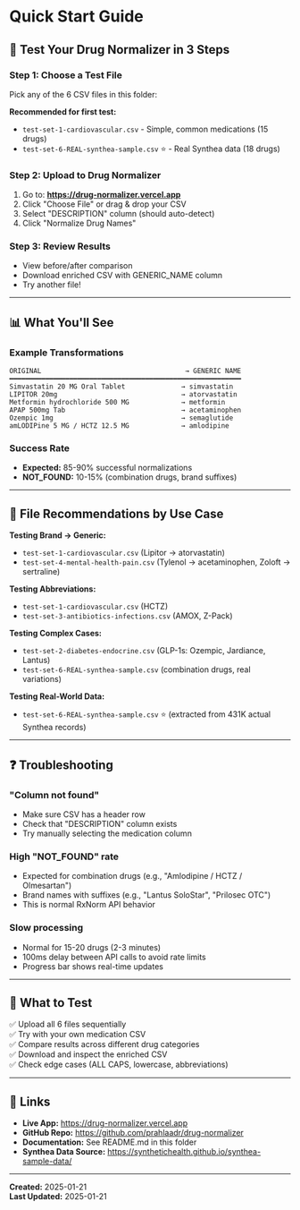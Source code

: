 # Quick Start Guide

## 🚀 Test Your Drug Normalizer in 3 Steps

### Step 1: Choose a Test File
Pick any of the 6 CSV files in this folder:

**Recommended for first test:**
- `test-set-1-cardiovascular.csv` - Simple, common medications (15 drugs)
- `test-set-6-REAL-synthea-sample.csv` ⭐ - Real Synthea data (18 drugs)

### Step 2: Upload to Drug Normalizer
1. Go to: **https://drug-normalizer.vercel.app**
2. Click "Choose File" or drag & drop your CSV
3. Select "DESCRIPTION" column (should auto-detect)
4. Click "Normalize Drug Names"

### Step 3: Review Results
- View before/after comparison
- Download enriched CSV with GENERIC_NAME column
- Try another file!

---

## 📊 What You'll See

### Example Transformations
```
ORIGINAL                                    → GENERIC NAME
━━━━━━━━━━━━━━━━━━━━━━━━━━━━━━━━━━━━━━━━━━━━━━━━━━━━━━━━━━
Simvastatin 20 MG Oral Tablet              → simvastatin
LIPITOR 20mg                               → atorvastatin  
Metformin hydrochloride 500 MG             → metformin
APAP 500mg Tab                             → acetaminophen
Ozempic 1mg                                → semaglutide
amLODIPine 5 MG / HCTZ 12.5 MG             → amlodipine
```

### Success Rate
- **Expected:** 85-90% successful normalizations
- **NOT_FOUND:** 10-15% (combination drugs, brand suffixes)

---

## 🎯 File Recommendations by Use Case

**Testing Brand → Generic:**
- `test-set-1-cardiovascular.csv` (Lipitor → atorvastatin)
- `test-set-4-mental-health-pain.csv` (Tylenol → acetaminophen, Zoloft → sertraline)

**Testing Abbreviations:**
- `test-set-1-cardiovascular.csv` (HCTZ)
- `test-set-3-antibiotics-infections.csv` (AMOX, Z-Pack)

**Testing Complex Cases:**
- `test-set-2-diabetes-endocrine.csv` (GLP-1s: Ozempic, Jardiance, Lantus)
- `test-set-6-REAL-synthea-sample.csv` (combination drugs, real variations)

**Testing Real-World Data:**
- `test-set-6-REAL-synthea-sample.csv` ⭐ (extracted from 431K actual Synthea records)

---

## ❓ Troubleshooting

### "Column not found"
- Make sure CSV has a header row
- Check that "DESCRIPTION" column exists
- Try manually selecting the medication column

### High "NOT_FOUND" rate
- Expected for combination drugs (e.g., "Amlodipine / HCTZ / Olmesartan")
- Brand names with suffixes (e.g., "Lantus SoloStar", "Prilosec OTC")
- This is normal RxNorm API behavior

### Slow processing
- Normal for 15-20 drugs (2-3 minutes)
- 100ms delay between API calls to avoid rate limits
- Progress bar shows real-time updates

---

## 📝 What to Test

✅ Upload all 6 files sequentially  
✅ Try with your own medication CSV  
✅ Compare results across different drug categories  
✅ Download and inspect the enriched CSV  
✅ Check edge cases (ALL CAPS, lowercase, abbreviations)  

---

## 🔗 Links

- **Live App:** https://drug-normalizer.vercel.app
- **GitHub Repo:** https://github.com/prahlaadr/drug-normalizer
- **Documentation:** See README.md in this folder
- **Synthea Data Source:** https://synthetichealth.github.io/synthea-sample-data/

---

**Created:** 2025-01-21  
**Last Updated:** 2025-01-21
